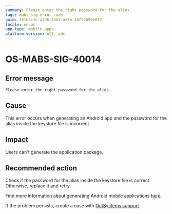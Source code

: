 ```yaml
---
summary: Please enter the right password for the alias.
tags: mabs sig error_code
guid: 751b3c1c-a3d6-43d3-a5fe-16f72b90e027
locale: en-us
app_type: mobile apps
platform-version: o11, odc
---
```


# OS-MABS-SIG-40014

## Error message

`Please enter the right password for the alias.`

## Cause

This error occurs when generating an Android app and the password for the alias inside the keystore file is incorrect.

## Impact

Users can't generate the application package.

## Recommended action

Check if the password for the alias inside the keystore file is correct. Otherwise, replace it and retry.

Find more information about generating Android mobile applications [here](https://success.outsystems.com/Documentation/11/Delivering_Mobile_Apps/Generate_and_Distribute_Your_Mobile_App/Generate_and_Publish_Your_Mobile_App_to_the_Mobile_App_Stores/Publish_Your_Mobile_Android_Application_to_the_Google_Play_Store).

If the problem persists, create a case with [OutSystems support](https://www.outsystems.com/support/portal/open-support-case?ErrorCode=OS-MABS-SIG-40014).
